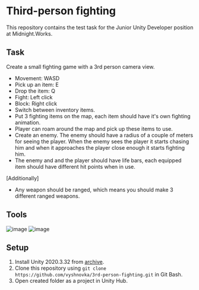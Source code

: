 # Third-person fighting

This repository contains the test task for the Junior Unity Developer position at Midnight.Works.

## Task

Create a small fighting game with a 3rd person camera view.

- Movement: WASD    
- Pick up an item: E    
- Drop the item: Q    
- Fight: Left click    
- Block: Right click    
- Switch between inventory items.    
- Put 3 fighting items on the map, each item should have it's own fighting animation.    
- Player can roam around the map and pick up these items to use.    
- Create an enemy. The enemy should have a radius of a couple of meters
for seeing the player. When the enemy sees the player it starts chasing
him and when it approaches the player close enough it starts fighting
him.    
- The enemy and and the player should have life bars, each equipped item
should have different hit points when in use.    

[Additionally]

- Any weapon should be ranged, which means you should make 3 different ranged weapons.

## Tools

![image](https://img.shields.io/badge/Unity-100000?style=for-the-badge&logo=unity&logoColor=white) 
![image](https://img.shields.io/badge/C%23-239120?style=for-the-badge&logo=c-sharp&logoColor=white) 

## Setup

1. Install Unity 2020.3.32 from [archive](https://unity3d.com/get-unity/download/archive).    
2. Clone this repository using `git clone https://github.com/vyshnovka/3rd-person-fighting.git` in Git Bash.    
4. Open created folder as a project in Unity Hub.    

